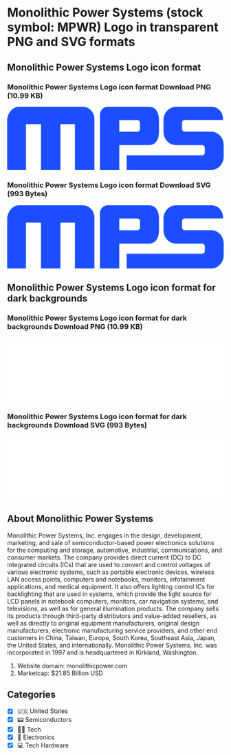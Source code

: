# Monolithic Power Systems (stock symbol: MPWR) Logo in transparent PNG and SVG formats

## Monolithic Power Systems Logo icon format

### Monolithic Power Systems Logo icon format Download PNG (10.99 KB)

![Monolithic Power Systems Logo icon format Download PNG (10.99 KB)](/img/orig/MPWR-045a6061.png)

### Monolithic Power Systems Logo icon format Download SVG (993 Bytes)

![Monolithic Power Systems Logo icon format Download SVG (993 Bytes)](/img/orig/MPWR-f93780ae.svg)

## Monolithic Power Systems Logo icon format for dark backgrounds

### Monolithic Power Systems Logo icon format for dark backgrounds Download PNG (10.99 KB)

![Monolithic Power Systems Logo icon format for dark backgrounds Download PNG (10.99 KB)](/img/orig/MPWR.D-3ba1a893.png)

### Monolithic Power Systems Logo icon format for dark backgrounds Download SVG (993 Bytes)

![Monolithic Power Systems Logo icon format for dark backgrounds Download SVG (993 Bytes)](/img/orig/MPWR.D-608a6f05.svg)

## About Monolithic Power Systems

Monolithic Power Systems, Inc. engages in the design, development, marketing, and sale of semiconductor-based power electronics solutions for the computing and storage, automotive, industrial, communications, and consumer markets. The company provides direct current (DC) to DC integrated circuits (ICs) that are used to convert and control voltages of various electronic systems, such as portable electronic devices, wireless LAN access points, computers and notebooks, monitors, infotainment applications, and medical equipment. It also offers lighting control ICs for backlighting that are used in systems, which provide the light source for LCD panels in notebook computers, monitors, car navigation systems, and televisions, as well as for general illumination products. The company sells its products through third-party distributors and value-added resellers, as well as directly to original equipment manufacturers, original design manufacturers, electronic manufacturing service providers, and other end customers in China, Taiwan, Europe, South Korea, Southeast Asia, Japan, the United States, and internationally. Monolithic Power Systems, Inc. was incorporated in 1997 and is headquartered in Kirkland, Washington.

1. Website domain: monolithicpower.com
2. Marketcap: $21.85 Billion USD


## Categories
- [x] 🇺🇸 United States
- [x] 📟 Semiconductors
- [x] 👩‍💻 Tech
- [x] 🔌 Electronics
- [x] 💻 Tech Hardware

